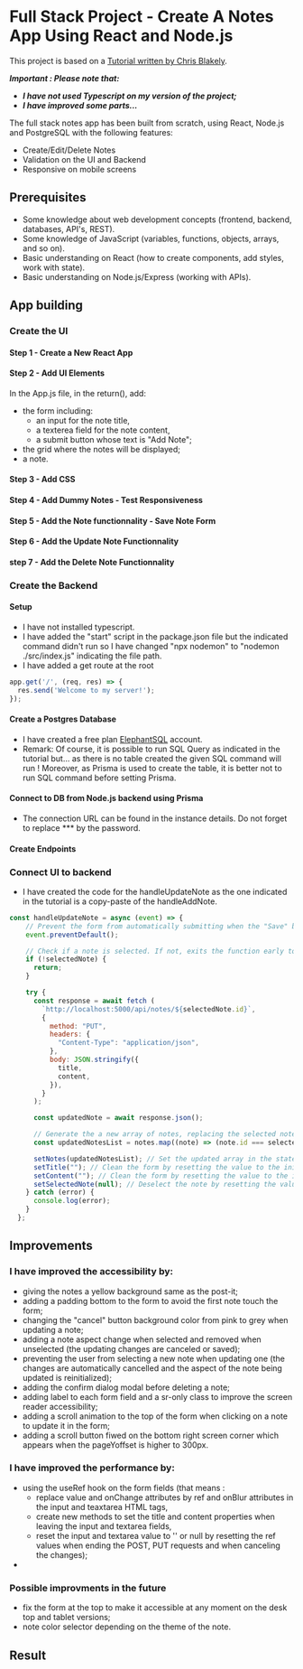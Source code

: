 # Full Stack Project - Create A Notes App Using React and Node.js
This project is based on a [Tutorial written by Chris Blakely](https://www.freecodecamp.org/news/full-stack-project-tutorial-create-a-notes-app-using-react-and-node-js/).

***Important : Please note that:***
* ***I have not used Typescript on my version of the project;***
* ***I have improved some parts...***

The full stack notes app has been built from scratch, using React, Node.js and PostgreSQL with the following features:
*  Create/Edit/Delete Notes
*  Validation on the UI and Backend
*  Responsive on mobile screens

## Prerequisites
*  Some knowledge about web development concepts (frontend, backend, databases, API's, REST).
*  Some knowledge of JavaScript (variables, functions, objects, arrays, and so on).
*  Basic understanding on React (how to create components, add styles, work with state).
*  Basic understanding on Node.js/Express (working with APIs).

## App building
### Create the UI
#### Step 1 - Create a New React App
#### Step 2 - Add UI Elements
In the App.js file, in the return(), add:
* the form including:
  * an input for the note title,
  * a texterea field for the note content,
  * a submit button whose text is "Add Note";
* the grid where the notes will be displayed;
* a note.
#### Step 3 - Add CSS
#### Step 4 - Add Dummy Notes - Test Responsiveness
#### Step 5 - Add the Note functionnality - Save Note Form
#### Step 6 - Add the Update Note Functionnality
#### step 7 - Add the Delete Note Functionnality
### Create the Backend
#### Setup
* I have not installed typescript.
* I have added the "start" script in the package.json file but the indicated command didn't run so I have changed "npx nodemon" to "nodemon ./src/index.js" indicating the file path.
* I have added a get route at the root 
```javascript
app.get('/', (req, res) => {
  res.send('Welcome to my server!');
});
```
#### Create a Postgres Database
* I have created a free plan [ElephantSQL](https://www.elephantsql.com/) account.
* Remark: Of course, it is possible to run SQL Query as indicated in the tutorial but... as there is no table created the given SQL command will run ! Moreover, as Prisma is used to create the table, it is better not to run SQL command before setting Prisma.
#### Connect to DB from Node.js backend using Prisma
* The connection URL can be found in the instance details. Do not forget to replace *** by the password.
#### Create Endpoints
### Connect UI to backend
* I have created the code for the handleUpdateNote as the one indicated in the tutorial is a copy-paste of the handleAddNote.
```javascript
const handleUpdateNote = async (event) => {
    // Prevent the form from automatically submitting when the "Save" button is clicked.
    event.preventDefault();

    // Check if a note is selected. If not, exits the function early to prevent potential errors.
    if (!selectedNote) {
      return;
    }

    try {
      const response = await fetch (
        `http://localhost:5000/api/notes/${selectedNote.id}`,
        {
          method: "PUT",
          headers: {
            "Content-Type": "application/json",
          },
          body: JSON.stringify({
            title,
            content,
          }),
        }
      );

      const updatedNote = await response.json();

      // Generate the a new array of notes, replacing the selected note with the updated one where the id matches.
      const updatedNotesList = notes.map((note) => (note.id === selectedNote.id ? updatedNote : note));

      setNotes(updatedNotesList); // Set the updated array in the state.
      setTitle(""); // Clean the form by resetting the value to the initial state.
      setContent(""); // Clean the form by resetting the value to the initial state.
      setSelectedNote(null); // Deselect the note by resetting the value to the initial state.
    } catch (error) {
      console.log(error);
    }  
  };
``` 

## Improvements 
### I have improved the accessibility by:
* giving the notes a yellow background same as the post-it;
* adding a padding bottom to the form to avoid the first note touch the form;
* changing the "cancel" button background color from pink to grey when updating a note;
* adding a note aspect change when selected and removed when unselected (the updating changes are canceled or saved);
* preventing the user from selecting a new note when updating one (the changes are automatically cancelled and the aspect of the note being updated is reinitialized);
* adding the confirm dialog modal before deleting a note;
* adding label to each form field and a sr-only class to improve the screen reader accessibility;
* adding a scroll animation to the top of the form when clicking on a note to update it in the form;
* adding a scroll button fiwed on the bottom right screen corner which appears when the pageYoffset is higher to 300px.
### I have improved the performance by:
* using the useRef hook on the form fields (that means :
  * replace value and onChange attributes by ref and onBlur attributes in the input and teaxtarea HTML tags, 
  * create new methods to set the title and content properties when leaving the input and textarea fields,
  * reset the input and textarea value to '' or null by resetting the ref values when ending the POST, PUT requests and when canceling the changes);
* 
### Possible improvments in the future
* fix the form at the top to make it accessible at any moment on the desk top and tablet versions;
* note color selector depending on the theme of the note.

## Result


<!-- # Getting Started with Create React App

This project was bootstrapped with [Create React App](https://github.com/facebook/create-react-app).

## Available Scripts

In the project directory, you can run:

### `npm start`

Runs the app in the development mode.\
Open [http://localhost:3000](http://localhost:3000) to view it in your browser.

The page will reload when you make changes.\
You may also see any lint errors in the console.

### `npm test`

Launches the test runner in the interactive watch mode.\
See the section about [running tests](https://facebook.github.io/create-react-app/docs/running-tests) for more information.

### `npm run build`

Builds the app for production to the `build` folder.\
It correctly bundles React in production mode and optimizes the build for the best performance.

The build is minified and the filenames include the hashes.\
Your app is ready to be deployed!

See the section about [deployment](https://facebook.github.io/create-react-app/docs/deployment) for more information.

### `npm run eject`

**Note: this is a one-way operation. Once you `eject`, you can't go back!**

If you aren't satisfied with the build tool and configuration choices, you can `eject` at any time. This command will remove the single build dependency from your project.

Instead, it will copy all the configuration files and the transitive dependencies (webpack, Babel, ESLint, etc) right into your project so you have full control over them. All of the commands except `eject` will still work, but they will point to the copied scripts so you can tweak them. At this point you're on your own.

You don't have to ever use `eject`. The curated feature set is suitable for small and middle deployments, and you shouldn't feel obligated to use this feature. However we understand that this tool wouldn't be useful if you couldn't customize it when you are ready for it.

## Learn More

You can learn more in the [Create React App documentation](https://facebook.github.io/create-react-app/docs/getting-started).

To learn React, check out the [React documentation](https://reactjs.org/).

### Code Splitting

This section has moved here: [https://facebook.github.io/create-react-app/docs/code-splitting](https://facebook.github.io/create-react-app/docs/code-splitting)

### Analyzing the Bundle Size

This section has moved here: [https://facebook.github.io/create-react-app/docs/analyzing-the-bundle-size](https://facebook.github.io/create-react-app/docs/analyzing-the-bundle-size)

### Making a Progressive Web App

This section has moved here: [https://facebook.github.io/create-react-app/docs/making-a-progressive-web-app](https://facebook.github.io/create-react-app/docs/making-a-progressive-web-app)

### Advanced Configuration

This section has moved here: [https://facebook.github.io/create-react-app/docs/advanced-configuration](https://facebook.github.io/create-react-app/docs/advanced-configuration)

### Deployment

This section has moved here: [https://facebook.github.io/create-react-app/docs/deployment](https://facebook.github.io/create-react-app/docs/deployment)

### `npm run build` fails to minify

This section has moved here: [https://facebook.github.io/create-react-app/docs/troubleshooting#npm-run-build-fails-to-minify](https://facebook.github.io/create-react-app/docs/troubleshooting#npm-run-build-fails-to-minify) -->

